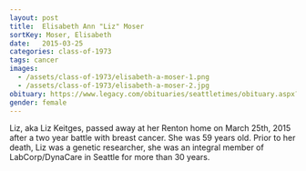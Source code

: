 ```yaml
---
layout: post
title:  Elisabeth Ann "Liz" Moser
sortKey: Moser, Elisabeth
date:   2015-03-25
categories: class-of-1973
tags: cancer
images:
  - /assets/class-of-1973/elisabeth-a-moser-1.png
  - /assets/class-of-1973/elisabeth-a-moser-2.jpg
obituary: https://www.legacy.com/obituaries/seattletimes/obituary.aspx?n=elisabeth-ann-keitges-moser&pid=174527455
gender: female
---
```

Liz, aka Liz Keitges, passed away at her Renton home on March 25th, 2015 after a two year battle with breast cancer. She was 59 years old.  Prior to her death, Liz was a genetic researcher, she was an integral member of LabCorp/DynaCare in Seattle for more than 30 years.
